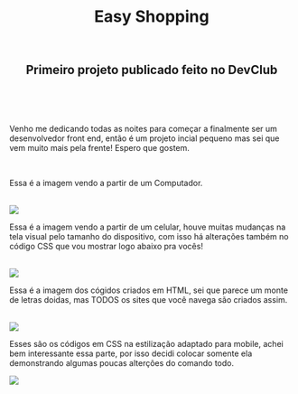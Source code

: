 <h1 align="center">Easy Shopping</h1>

<br>
<h2 align="center">Primeiro projeto publicado feito no DevClub</h2>
<br><br><br>
<p>Venho me dedicando todas as noites para começar a finalmente ser um desenvolvedor front end, então é um projeto incial pequeno mas sei que vem muito mais pela frente! Espero que gostem.</p>
<br>


<p>Essa é a imagem vendo a partir de um Computador.</p>
<br>
<img src="https://github.com/vinizanotti89/easy-shopping/blob/main/assets/Captura%20de%20Tela%202024-10-30%20a%CC%80s%2002.57.17.png?raw=true" />
<br>



<p>Essa é a imagem vendo a partir de um celular, houve muitas mudanças na tela visual pelo tamanho do dispositivo, com isso há alterações também no código CSS que vou mostrar logo abaixo pra vocês!</p>
<br>
<img src="https://github.com/vinizanotti89/easy-shopping/blob/main/assets/Captura%20de%20Tela%202024-10-30%20a%CC%80s%2023.10.07.png?raw=true" />

<br>

<p>Essa é a imagem dos cógidos criados em HTML, sei que parece um monte de letras doidas, mas TODOS os sites que você navega são criados assim.</p>
<br>
<img src="https://github.com/vinizanotti89/easy-shopping/blob/main/assets/html.png?raw=true"/>
<br>


<p>Esses são os códigos em CSS na estilização adaptado para mobile, achei bem interessante essa parte, por isso decidi colocar somente ela demonstrando algumas poucas alterções do comando todo.</p>

<img src="https://github.com/vinizanotti89/easy-shopping/blob/main/assets/css.png?raw=true" />
